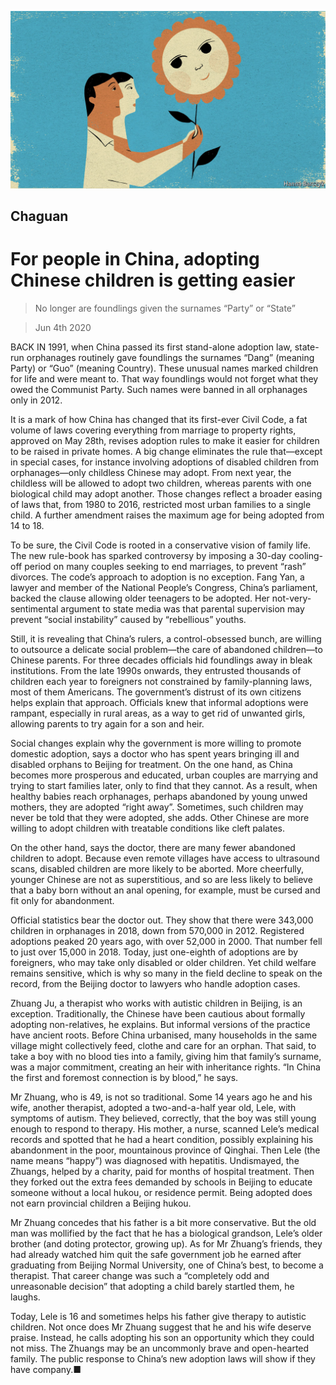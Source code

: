 ![](./images/20200606_CND000_0.jpg)

## Chaguan

# For people in China, adopting Chinese children is getting easier

> No longer are foundlings given the surnames “Party” or “State”

> Jun 4th 2020

BACK IN 1991, when China passed its first stand-alone adoption law, state-run orphanages routinely gave foundlings the surnames “Dang” (meaning Party) or “Guo” (meaning Country). These unusual names marked children for life and were meant to. That way foundlings would not forget what they owed the Communist Party. Such names were banned in all orphanages only in 2012.

It is a mark of how China has changed that its first-ever Civil Code, a fat volume of laws covering everything from marriage to property rights, approved on May 28th, revises adoption rules to make it easier for children to be raised in private homes. A big change eliminates the rule that—except in special cases, for instance involving adoptions of disabled children from orphanages—only childless Chinese may adopt. From next year, the childless will be allowed to adopt two children, whereas parents with one biological child may adopt another. Those changes reflect a broader easing of laws that, from 1980 to 2016, restricted most urban families to a single child. A further amendment raises the maximum age for being adopted from 14 to 18.

To be sure, the Civil Code is rooted in a conservative vision of family life. The new rule-book has sparked controversy by imposing a 30-day cooling-off period on many couples seeking to end marriages, to prevent “rash” divorces. The code’s approach to adoption is no exception. Fang Yan, a lawyer and member of the National People’s Congress, China’s parliament, backed the clause allowing older teenagers to be adopted. Her not-very-sentimental argument to state media was that parental supervision may prevent “social instability” caused by “rebellious” youths.

Still, it is revealing that China’s rulers, a control-obsessed bunch, are willing to outsource a delicate social problem—the care of abandoned children—to Chinese parents. For three decades officials hid foundlings away in bleak institutions. From the late 1990s onwards, they entrusted thousands of children each year to foreigners not constrained by family-planning laws, most of them Americans. The government’s distrust of its own citizens helps explain that approach. Officials knew that informal adoptions were rampant, especially in rural areas, as a way to get rid of unwanted girls, allowing parents to try again for a son and heir.

Social changes explain why the government is more willing to promote domestic adoption, says a doctor who has spent years bringing ill and disabled orphans to Beijing for treatment. On the one hand, as China becomes more prosperous and educated, urban couples are marrying and trying to start families later, only to find that they cannot. As a result, when healthy babies reach orphanages, perhaps abandoned by young unwed mothers, they are adopted “right away”. Sometimes, such children may never be told that they were adopted, she adds. Other Chinese are more willing to adopt children with treatable conditions like cleft palates.

On the other hand, says the doctor, there are many fewer abandoned children to adopt. Because even remote villages have access to ultrasound scans, disabled children are more likely to be aborted. More cheerfully, younger Chinese are not as superstitious, and so are less likely to believe that a baby born without an anal opening, for example, must be cursed and fit only for abandonment.

Official statistics bear the doctor out. They show that there were 343,000 children in orphanages in 2018, down from 570,000 in 2012. Registered adoptions peaked 20 years ago, with over 52,000 in 2000. That number fell to just over 15,000 in 2018. Today, just one-eighth of adoptions are by foreigners, who may take only disabled or older children. Yet child welfare remains sensitive, which is why so many in the field decline to speak on the record, from the Beijing doctor to lawyers who handle adoption cases.

Zhuang Ju, a therapist who works with autistic children in Beijing, is an exception. Traditionally, the Chinese have been cautious about formally adopting non-relatives, he explains. But informal versions of the practice have ancient roots. Before China urbanised, many households in the same village might collectively feed, clothe and care for an orphan. That said, to take a boy with no blood ties into a family, giving him that family’s surname, was a major commitment, creating an heir with inheritance rights. “In China the first and foremost connection is by blood,” he says.

Mr Zhuang, who is 49, is not so traditional. Some 14 years ago he and his wife, another therapist, adopted a two-and-a-half year old, Lele, with symptoms of autism. They believed, correctly, that the boy was still young enough to respond to therapy. His mother, a nurse, scanned Lele’s medical records and spotted that he had a heart condition, possibly explaining his abandonment in the poor, mountainous province of Qinghai. Then Lele (the name means “happy”) was diagnosed with hepatitis. Undismayed, the Zhuangs, helped by a charity, paid for months of hospital treatment. Then they forked out the extra fees demanded by schools in Beijing to educate someone without a local hukou, or residence permit. Being adopted does not earn provincial children a Beijing hukou.

Mr Zhuang concedes that his father is a bit more conservative. But the old man was mollified by the fact that he has a biological grandson, Lele’s older brother (and doting protector, growing up). As for Mr Zhuang’s friends, they had already watched him quit the safe government job he earned after graduating from Beijing Normal University, one of China’s best, to become a therapist. That career change was such a “completely odd and unreasonable decision” that adopting a child barely startled them, he laughs.

Today, Lele is 16 and sometimes helps his father give therapy to autistic children. Not once does Mr Zhuang suggest that he and his wife deserve praise. Instead, he calls adopting his son an opportunity which they could not miss. The Zhuangs may be an uncommonly brave and open-hearted family. The public response to China’s new adoption laws will show if they have company.■